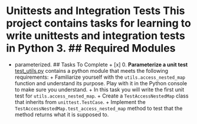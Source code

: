 # Unittests and Integration Tests                                                                   This project contains tasks for learning to write unittests and integration tests in Python 3.                                                        ## Required Modules                               
+ parameterized.                                                                                    ## Tasks To Complete
                                                  + [x] 0. **Parameterize a unit test**<br/>[test_utils.py](test_utils.py) contains a python module that meets the following requirements:                + Familiarize yourself with the `utils.access_nested_map` function and understand its purpose. Play with it in the Python console to make sure you understand.                                          + In this task you will write the first unit test for `utils.access_nested_map`.                    + Create a `TestAccessNestedMap` class that inherits from `unittest.TestCase`.                      + Implement the `TestAccessNestedMap.test_access_nested_map` method to test that the method returns what it is supposed to.
